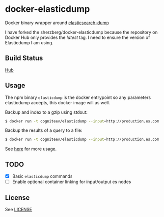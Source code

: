 docker-elasticdump
==================

Docker binary wrapper around [elasticsearch-dump](https://github.com/taskrabbit/elasticsearch-dump)

I have forked the sherzberg/docker-elasticdump because the repository on Docker Hub only provides the *latest* tag. I need to ensure the version of Elasticdump I am using.

Build Status
------------

[Hub](https://hub.docker.com/r/cogniteev/elasticdump/builds/)

Usage
-----

The npm binary `elasticdump` is the docker entrypoint so any parameters elasticdump accepts, this docker image will as well.

Backup and index to a gzip using stdout:

```bash
$ docker run -t cogniteev/elasticdump --input=http://production.es.com:9200/my_index --output=$ | gzip > /data/my_index.json.gz
```

Backup the results of a query to a file:

```bash
$ docker run -t cogniteev/elasticdump --input=http://production.es.com:9200/my_index --output=query.json --searchBody '{"query":{"term":{"username": "admin"}}}'
```

See [here](https://github.com/taskrabbit/elasticsearch-dump#use) for more usage.

TODO
----

- [x] Basic `elasticdump` commands
- [ ] Enable optional container linking for input/output es nodes

License
-------

See [LICENSE](/LICENSE)

